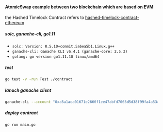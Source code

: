 #### AtomicSwap example between two blockchain which are based on EVM
the Hashed Timelock Contract refers to [hashed-timelock-contract-ethereum](https://github.com/chatch/hashed-timelock-contract-ethereum)

##### solc, ganache-cli, go1.11
- `solc: Version: 0.5.10+commit.5a6ea5b1.Linux.g++`
- `ganache-cli: Ganache CLI v6.4.1 (ganache-core: 2.5.3)`
- `golang: go version go1.11.10 linux/amd64`

##### test
```bash
go test -v -run Test ./contract
```

##### lanuch  ganache client 
```bash
ganache-cli --account "0xa5a1aca01671e2660f1ee47abfd7065d5d38f99fa4a53495f02df939cd5b86f6,111111111111111111111" -p 7545
```
##### deploy contract
```bash
go run main.go
```
